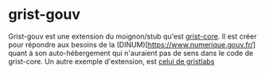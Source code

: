 # grist-gouv

Grist-gouv est une extension du moignon/stub qu'est [grist-core](https://github.com/gristlabs/grist-core).
Il est créer pour répondre aux besoins de la (DINUM)[https://www.numerique.gouv.fr/] quant à son auto-hébergement qui n'auraient pas de sens dans le code de grist-core.
Un autre exemple d'extension, est [celui de gristlabs](https://github.com/gristlabs/grist-ee)
